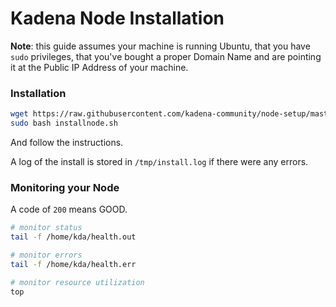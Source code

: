 # Kadena Node Installation

**Note**: this guide assumes your machine is running Ubuntu, that you have
`sudo` privileges, that you've bought a proper Domain Name and are pointing it
at the Public IP Address of your machine.

### Installation

```bash
wget https://raw.githubusercontent.com/kadena-community/node-setup/master/installnode.sh
sudo bash installnode.sh
```

And follow the instructions.

A log of the install is stored in `/tmp/install.log` if there were any errors.

### Monitoring your Node

A code of `200` means GOOD.

```bash
# monitor status
tail -f /home/kda/health.out

# monitor errors
tail -f /home/kda/health.err

# monitor resource utilization
top
```
